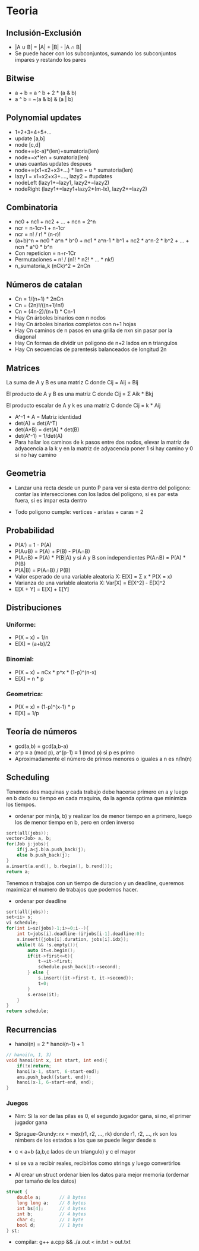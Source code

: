 # Teoria

## Inclusión-Exclusión

* |A ∪ B| = |A| + |B| - |A ∩ B|
* Se puede hacer con los subconjuntos, sumando los subconjuntos impares y restando los pares

## Bitwise

* a + b = a ^ b + 2 * (a & b)
* a ^ b = ~(a & b) & (a | b)

## Polynomial updates

- 1+2+3+4+5+...
- update [a,b]
- node [c,d]
- node+=(c-a)*(len)+sumatoria(len)
- node+=x*len + sumatoria(len)
- unas cuantas updates despues
- node+=(x1+x2+x3+...) * len + u * sumatoria(len)
- lazy1 = x1+x2+x3+...., lazy2 = #updates
- nodeLeft (lazy1+=lazy1, lazy2+=lazy2)
- nodeRight (lazy1+=lazy1+lazy2*(m-lx), lazy2+=lazy2)

## Combinatoria

* nc0 + nc1 + nc2 + ... + ncn = 2^n
* ncr = n-1cr-1 + n-1cr
* ncr = n! / r! * (n-r)!
* (a+b)^n = nc0 * a^n * b^0 + nc1 * a^n-1 * b^1 + nc2 * a^n-2 * b^2 + ... + ncn * a^0 * b^n	
* Con repeticion = n+r-1Cr
* Permutaciones = n! / (n1! * n2! * ... * nk!)
* n_sumatoria_k (nCk)^2 = 2nCn

## Números de catalan

* Cn = 1/(n+1) * 2nCn
* Cn = (2n)!/((n+1)!n!)
* Cn = (4n-2)/(n+1) * Cn-1
* Hay Cn árboles binarios con n nodos
* Hay Cn árboles binarios completos con n+1 hojas
* Hay Cn caminos de n pasos en una grilla de nxn sin pasar por la diagonal
* Hay Cn formas de dividir un poligono de n+2 lados en n triangulos
* Hay Cn secuencias de parentesis balanceados de longitud 2n

## Matrices

La suma de A y B es una matriz C donde Cij = Aij + Bij

El producto de A y B es una matriz C donde Cij = Σ Aik * Bkj

El producto escalar de A y k es una matriz C donde Cij = k * Aij

* A^-1 * A = Matriz identidad
* det(A) = det(A^T)
* det(A*B) = det(A) * det(B)
* det(A^-1) = 1/det(A)
* Para hallar los caminos de k pasos entre dos nodos, elevar la matriz de adyacencia a la k y en la matriz de adyacencia poner 1 si hay camino y 0 si no hay camino

## Geometria

* Lanzar una recta desde un punto P para ver si esta dentro del poligono: contar las intersecciones con los lados del poligono, si es par esta fuera, si es impar esta dentro

* Todo poligono cumple:
vertices - aristas + caras = 2

## Probabilidad

* P(A') = 1 - P(A)
* P(A∪B) = P(A) + P(B) - P(A∩B)
* P(A∩B) = P(A) * P(B|A) y si A y B son independientes P(A∩B) = P(A) * P(B)
* P(A|B) = P(A∩B) / P(B)
* Valor esperado de una variable aleatoria X: E[X] = Σ x * P(X = x)
* Varianza de una variable aleatoria X: Var[X] = E[X^2] - E[X]^2
* E[X + Y] = E[X] + E[Y]

## Distribuciones

### Uniforme: 

* P(X = x) = 1/n
* E[X] = (a+b)/2

### Binomial:

* P(X = x) = nCx * p^x * (1-p)^(n-x)
* E[X] = n * p

### Geometrica:

* P(X = x) = (1-p)^(x-1) * p
* E[X] = 1/p

## Teoría de números

* gcd(a,b) = gcd(a,b-a)
* a^p ≡ a (mod p), a^(p-1) ≡ 1 (mod p) si p es primo
* Aproximadamente el número de primos menores o iguales a n es n/ln(n)

## Scheduling

Tenemos dos maquinas y cada trabajo debe hacerse primero en a y luego en b dado su tiempo en cada maquina, da la agenda optima que minimiza los tiempos.

* ordenar por min(a, b) y realizar los de menor tiempo en a primero, luego los de menor tiempo en b, pero en orden inverso

```cpp
sort(all(jobs));
vector<Job> a, b;
for(Job j:jobs){
    if(j.a<j.b)a.push_back(j);
    else b.push_back(j);
}
a.insert(a.end(), b.rbegin(), b.rend());
return a;
```

Tenemos n trabajos con un tiempo de duracion y un deadline, queremos maximizar el numero de trabajos que podemos hacer.

* ordenar por deadline

```cpp
sort(all(jobs));
set<ii> s;
vi schedule;
for(int i=sz(jobs)-1;i>=0;i--){
    int t=jobs[i].deadline-(i?jobs[i-1].deadline:0);
    s.insert({jobs[i].duration, jobs[i].idx});
    while(t && !s.empty()){
        auto it=s.begin();
        if(it->first<=t){
            t-=it->first;
            schedule.push_back(it->second);
        } else {
            s.insert({it->first-t, it->second});
            t=0;
        }
        s.erase(it);
    }
}
return schedule;
```

## Recurrencias

* hanoi(n) = 2 * hanoi(n-1) + 1

```cpp
// hanoi(n, 1, 3)
void hanoi(int x, int start, int end){ 
    if(!x)return;
    hanoi(x-1, start, 6-start-end);
    ans.push_back({start, end});
    hanoi(x-1, 6-start-end, end);
}
```

### Juegos

* Nim: Si la xor de las pilas es 0, el segundo jugador gana, si no, el primer jugador gana
* Sprague-Grundy: rx = mex(r1, r2, ..., rk) donde r1, r2, ..., rk son los nimbers de los estados a los que se puede llegar desde s


* c < a+b (a,b,c lados de un triangulo) y c el mayor

* si se va a recibir reales, recibirlos como strings y luego convertirlos 

* Al crear un struct ordenar bien los datos para mejor memoria (ordernar por tamaño de los datos)

```cpp
struct {
    double a;       // 8 bytes
    long long a;    // 8 bytes
    int bs[4];      // 4 bytes
    int b;          // 4 bytes
    char c;         // 1 byte
    bool d;         // 1 byte
} st;
```

* compilar: g++ a.cpp && ./a.out < in.txt > out.txt